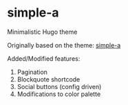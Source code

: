 simple-a
========

Minimalistic Hugo theme

Originally based on the theme: [simple-a](https://github.com/AlexFinn/simple-a)

Added/Modified features:

1. Pagination
2. Blockquote shortcode
3. Social buttons (config driven)
4. Modifications to color palette
